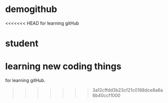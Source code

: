 # demogithub
<<<<<<< HEAD
for learning gitHub

# student
learning new coding things
=======
for learning gitHub.
>>>>>>> 3a12cffdd3b23cf21c0168dce8a6a6b40ccf1000
